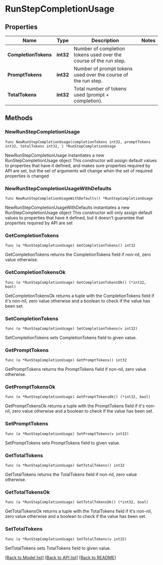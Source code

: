 # RunStepCompletionUsage

## Properties

Name | Type | Description | Notes
------------ | ------------- | ------------- | -------------
**CompletionTokens** | **int32** | Number of completion tokens used over the course of the run step. | 
**PromptTokens** | **int32** | Number of prompt tokens used over the course of the run step. | 
**TotalTokens** | **int32** | Total number of tokens used (prompt + completion). | 

## Methods

### NewRunStepCompletionUsage

`func NewRunStepCompletionUsage(completionTokens int32, promptTokens int32, totalTokens int32, ) *RunStepCompletionUsage`

NewRunStepCompletionUsage instantiates a new RunStepCompletionUsage object
This constructor will assign default values to properties that have it defined,
and makes sure properties required by API are set, but the set of arguments
will change when the set of required properties is changed

### NewRunStepCompletionUsageWithDefaults

`func NewRunStepCompletionUsageWithDefaults() *RunStepCompletionUsage`

NewRunStepCompletionUsageWithDefaults instantiates a new RunStepCompletionUsage object
This constructor will only assign default values to properties that have it defined,
but it doesn't guarantee that properties required by API are set

### GetCompletionTokens

`func (o *RunStepCompletionUsage) GetCompletionTokens() int32`

GetCompletionTokens returns the CompletionTokens field if non-nil, zero value otherwise.

### GetCompletionTokensOk

`func (o *RunStepCompletionUsage) GetCompletionTokensOk() (*int32, bool)`

GetCompletionTokensOk returns a tuple with the CompletionTokens field if it's non-nil, zero value otherwise
and a boolean to check if the value has been set.

### SetCompletionTokens

`func (o *RunStepCompletionUsage) SetCompletionTokens(v int32)`

SetCompletionTokens sets CompletionTokens field to given value.


### GetPromptTokens

`func (o *RunStepCompletionUsage) GetPromptTokens() int32`

GetPromptTokens returns the PromptTokens field if non-nil, zero value otherwise.

### GetPromptTokensOk

`func (o *RunStepCompletionUsage) GetPromptTokensOk() (*int32, bool)`

GetPromptTokensOk returns a tuple with the PromptTokens field if it's non-nil, zero value otherwise
and a boolean to check if the value has been set.

### SetPromptTokens

`func (o *RunStepCompletionUsage) SetPromptTokens(v int32)`

SetPromptTokens sets PromptTokens field to given value.


### GetTotalTokens

`func (o *RunStepCompletionUsage) GetTotalTokens() int32`

GetTotalTokens returns the TotalTokens field if non-nil, zero value otherwise.

### GetTotalTokensOk

`func (o *RunStepCompletionUsage) GetTotalTokensOk() (*int32, bool)`

GetTotalTokensOk returns a tuple with the TotalTokens field if it's non-nil, zero value otherwise
and a boolean to check if the value has been set.

### SetTotalTokens

`func (o *RunStepCompletionUsage) SetTotalTokens(v int32)`

SetTotalTokens sets TotalTokens field to given value.



[[Back to Model list]](../README.md#documentation-for-models) [[Back to API list]](../README.md#documentation-for-api-endpoints) [[Back to README]](../README.md)


